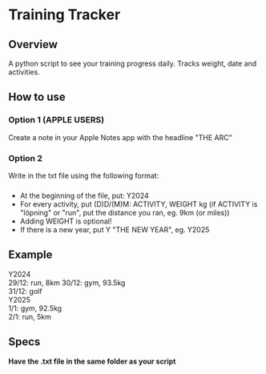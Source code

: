 # **Training Tracker**

## **Overview**
A python script to see your training progress daily.
Tracks weight, date and activities.


## How to use
### Option 1 (APPLE USERS)
Create a note in your Apple Notes app with the headline "THE ARC"


### Option 2
Write in the txt file using the following format:

###
- At the beginning of the file, put: Y2024
- For every activity, put (D)D/(M)M: ACTIVITY, WEIGHT kg (if ACTIVITY is "löpning" or "run", put the distance you ran, eg. 9km (or miles))
- Adding WEIGHT is optional!
- If there is a new year, put Y "THE NEW YEAR", eg. Y2025

## Example
Y2024  
29/12: run, 8km
30/12: gym, 93.5kg  
31/12: golf  
Y2025  
1/1: gym, 92.5kg  
2/1: run, 5km  

## Specs
**Have the .txt file in the same folder as your script**

